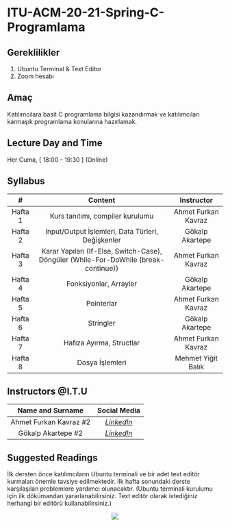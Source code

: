 # ITU-ACM-20-21-Spring-C-Programlama

## Gereklilikler
1. Ubuntu Terminal & Text Editor
2. Zoom hesabı

## Amaç
Katılımcılara basit C programlama bilgisi kazandırmak ve katılımcıları karmaşık programlama konularına hazırlamak.

## Lecture Day and Time
Her Cuma, [ 18:00 - 19:30 ] (Online)

## Syllabus

|  # | **Content**  |  **Instructor**  |
| :------------: | :------------: | :------------: |
| Hafta 1 | Kurs tanıtımı, compiler kurulumu | Ahmet Furkan Kavraz |
| Hafta 2 | Input/Output İşlemleri, Data Türleri, Değişkenler  | Gökalp Akartepe |
| Hafta 3 | Karar Yapıları (If-Else, Switch-Case), Döngüler (While-For-DoWhile (break-continue))   | Ahmet Furkan Kavraz |
| Hafta 4 | Fonksiyonlar, Arrayler | Gökalp Akartepe |
| Hafta 5 | Pointerlar | Ahmet Furkan Kavraz |
| Hafta 6 | Stringler | Gökalp Akartepe |
| Hafta 7 | Hafıza Ayırma, Structlar | Ahmet Furkan Kavraz |
| Hafta 8 | Dosya İşlemleri | Mehmet Yiğit Balık |

## Instructors @I.T.U
| **Name and Surname** | **Social Media** |
| :------------: | :------------: | 
| Ahmet Furkan Kavraz #2 | [*LinkedIn*](https://www.linkedin.com/in/ahmetfurkankavraz/) |
| Gökalp Akartepe #2 | [*LinkedIn*](https://www.linkedin.com/in/gklpvi/) |


## Suggested Readings
İlk dersten önce katılımcıların Ubuntu terminali ve bir adet text editör kurmaları önemle tavsiye edilmektedir. İlk hafta sonundaki derste karşılaşılan problemlere yardımcı olunacaktır. (Ubuntu terminali kurulumu için ilk dökümandan yararlanabilirsiniz. Text editör olarak istediğiniz herhangi bir editörü kullanabilirsiniz.)



<p align="center">
  <a href="//ituacm.com" target="_blank">
    <img src="https://ituacm.com/wp-content/uploads/2017/08/itu-logo.png">
  </a>
</p>
